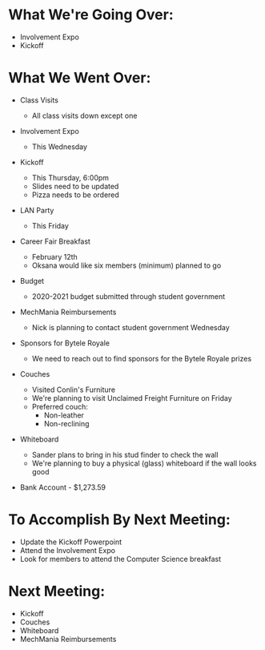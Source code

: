 # What We're Going Over:- Involvement Expo- Kickoff# What We Went Over:  - Class Visits	- All class visits down except one- Involvement Expo	- This Wednesday- Kickoff	- This Thursday, 6:00pm	- Slides need to be updated	- Pizza needs to be ordered- LAN Party	- This Friday- Career Fair Breakfast	- February 12th	- Oksana would like six members (minimum) planned to go- Budget	- 2020-2021 budget submitted through student government- MechMania Reimbursements	- Nick is planning to contact student government Wednesday- Sponsors for Bytele Royale	- We need to reach out to find sponsors for the Bytele Royale prizes- Couches	- Visited Conlin's Furniture	- We're planning to visit Unclaimed Freight Furniture on Friday	- Preferred couch:		- Non-leather		- Non-reclining- Whiteboard	- Sander plans to bring in his stud finder to check the wall	- We're planning to buy a physical (glass) whiteboard if the wall looks good- Bank Account - $1,273.59# To Accomplish By Next Meeting:  - Update the Kickoff Powerpoint- Attend the Involvement Expo- Look for members to attend the Computer Science breakfast# Next Meeting:- Kickoff- Couches- Whiteboard- MechMania Reimbursements